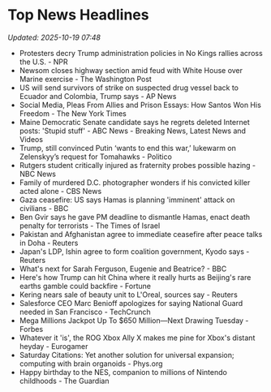 # Top News Headlines

_Updated: 2025-10-19 07:48_

- Protesters decry Trump administration policies in No Kings rallies across the U.S. - NPR
- Newsom closes highway section amid feud with White House over Marine exercise - The Washington Post
- US will send survivors of strike on suspected drug vessel back to Ecuador and Colombia, Trump says - AP News
- Social Media, Pleas From Allies and Prison Essays: How Santos Won His Freedom - The New York Times
- Maine Democratic Senate candidate says he regrets deleted Internet posts: 'Stupid stuff' - ABC News - Breaking News, Latest News and Videos
- Trump, still convinced Putin ‘wants to end this war,’ lukewarm on Zelenskyy’s request for Tomahawks - Politico
- Rutgers student critically injured as fraternity probes possible hazing - NBC News
- Family of murdered D.C. photographer wonders if his convicted killer acted alone - CBS News
- Gaza ceasefire: US says Hamas is planning 'imminent' attack on civilians - BBC
- Ben Gvir says he gave PM deadline to dismantle Hamas, enact death penalty for terrorists - The Times of Israel
- Pakistan and Afghanistan agree to immediate ceasefire after peace talks in Doha - Reuters
- Japan's LDP, Ishin agree to form coalition government, Kyodo says - Reuters
- What's next for Sarah Ferguson, Eugenie and Beatrice? - BBC
- Here's how Trump can hit China where it really hurts as Beijing's rare earths gamble could backfire - Fortune
- Kering nears sale of beauty unit to L'Oreal, sources say - Reuters
- Salesforce CEO Marc Benioff apologizes for saying National Guard needed in San Francisco - TechCrunch
- Mega Millions Jackpot Up To $650 Million—Next Drawing Tuesday - Forbes
- Whatever it 'is', the ROG Xbox Ally X makes me pine for Xbox's distant heyday - Eurogamer
- Saturday Citations: Yet another solution for universal expansion; computing with brain organoids - Phys.org
- Happy birthday to the NES, companion to millions of Nintendo childhoods - The Guardian